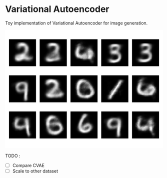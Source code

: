 # Variational Autoencoder

Toy implementation of Variational Autoencoder for image generation.


![image](img/vae_mnist.png)

TODO :
- [ ] Compare CVAE
- [ ] Scale to other dataset
